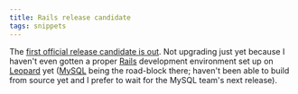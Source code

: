 ```yaml
---
title: Rails release candidate
tags: snippets
---
```


The [first official release candidate is out](http://weblog.rubyonrails.com/2007/11/9/rails-2-0-release-candidate-1). Not upgrading just yet because I haven't even gotten a proper [Rails](http://wincent.com/wiki/Rails) development environment set up on [Leopard](http://wincent.com/wiki/Leopard) yet ([MySQL](http://wincent.com/wiki/MySQL) being the road-block there; haven't been able to build from source yet and I prefer to wait for the MySQL team's next release).
